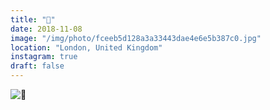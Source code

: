 ```yaml
---
title: "🍁"
date: 2018-11-08
image: "/img/photo/fceeb5d128a3a33443dae4e6e5b387c0.jpg"
location: "London, United Kingdom"
instagram: true
draft: false
---
```


![🍁](/img/photo/fceeb5d128a3a33443dae4e6e5b387c0.jpg)
